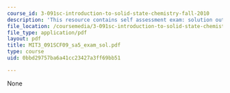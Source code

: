 ```yaml
---
course_id: 3-091sc-introduction-to-solid-state-chemistry-fall-2010
description: 'This resource contains self assessment exam: solution outline.'
file_location: /coursemedia/3-091sc-introduction-to-solid-state-chemistry-fall-2010/0bbd29757ba6a41cc23427a3ff69bb51_MIT3_091SCF09_sa5_exam_sol.pdf
file_type: application/pdf
layout: pdf
title: MIT3_091SCF09_sa5_exam_sol.pdf
type: course
uid: 0bbd29757ba6a41cc23427a3ff69bb51

---
```

None